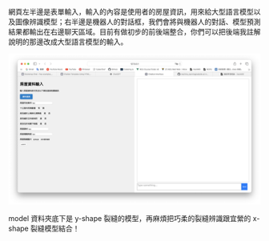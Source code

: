 網頁左半邊是表單輸入，輸入的內容是使用者的房屋資訊，用來給大型語言模型以及圖像辨識模型；右半邊是機器人的對話框，我們會將與機器人的對話、模型預測結果都輸出在右邊聊天區域。目前有做初步的前後端整合，你們可以把後端我註解說明的那邊改成大型語言模型的輸入。

![](img/pic1.png)

model 資料夾底下是 y-shape 裂縫的模型，再麻煩把巧柔的裂縫辨識跟宜縈的 x-shape 裂縫模型結合！

